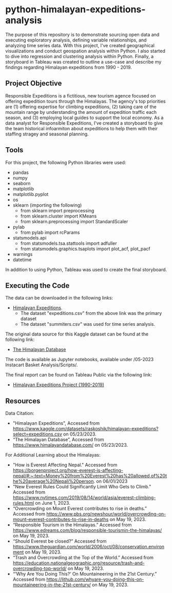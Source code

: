 # python-himalayan-expeditions-analysis
The purpose of this repository is to demonstrate sourcing open data and executing exploratory
analysis, defining variable relationships, and analyzing time series data. With this project, 
I've created geographical visualizations and conduct geospation analysis within Python. I also
started to dive into regression and clustering analysis within Python. Finally, a storyboard 
in Tableau was created to outline a use-case and describe my findings regarding Himalayan 
expeditions from 1990 - 2019.

## Project Objective
Responsible Expeditions is a fictitious, new tourism agence focused on offering expedition 
tours through the Himalayas. The agency's top priorities are 
(1) offering expertise for climbing expeditions, 
(2) taking care of the mountain range by understanding the amount of expedition traffic each
season, and 
(3) employing local guides to support the local economy.
As a data analyst for Responsible Expeditions, I've created a storyboard to give the team 
historical infoarmiton about expeditions to help them with their staffing stragey and seasonal 
planning. 

## Tools
For this project, the following Python libraries were used:
- pandas
- numpy
- seaborn
- matplotlib
- matplotlib.pyplot
- os
- sklearn (importing the following)
  - from sklearn import preprocessing
  - from sklearn.cluster import KMeans
  - from sklearn.preprocessing import StandardScaler
- pylab
  - from pylab import rcParams
- statsmodels.api
  - from statsmodels.tsa.stattools import adfuller
  - from statsmodels.graphics.tsaplots import plot_acf, plot_pacf
- warnings
- datetime

In addition to using Python, Tableau was used to create the final storyboard.


## Executing the Code
The data can be downloaded in the following links:
- [Himalayan Expeditions](https://www.kaggle.com/datasets/raskoshik/himalayan-expeditions?select=expeditions.csv).
  - The dataset "expeditions.csv" from the above link was the primary dataset
  - The dataset "summiters.csv" was used for time series analysis.

The original data source for this Kaggle dataset can be found at the following link:
- [The Himalayan Database](https://www.himalayandatabase.com/)

The code is available as Jupyter notebooks, available under 
/05-2023 Instacart Basket Analysis/Scripts/.

The final report can be found on Tableau Public via the following link:
- [Himalayan Expeditions Project (1990-2019)](https://public.tableau.com/app/profile/ana.renahan/viz/HimalayanExpeditionsProject1990-2019/STORYBOARD?publish=yes)

## Resources
Data Citation:
- "Himalayan Expeditions", Accessed from https://www.kaggle.com/datasets/raskoshik/himalayan-expeditions?select=expeditions.csv on 05/23/2023. 
- “The Himalayan Database”, Accessed from 
https://www.himalayandatabase.com/ on 05/23/2023.

For Additional Learning about the Himalayas:
- "How is Everest Affecting Nepal." Accessed from https://borgenproject.org/how-everest-is-affecting-nepal/#:~:text=Money%20from%20Everest%20has%20allowed,of%20the%20average%20Nepali%20person. on 06/01/2023
- "New Everest Rules Could Significantly Limit Who Gets to Climb." Accessed from https://www.nytimes.com/2019/08/14/world/asia/everest-climbing-rules.html on June 1, 2023.
- “Overcrowding on Mount Everest contributes to rise in deaths.” Accessed from
https://www.pbs.org/newshour/world/overcrowding-on-mount-everest-contributes-to-rise-in-deaths on May
19, 2023.
- “Responsible Tourism in the Himalayas.” Accessed from https://www.edreams.com/blog/responsible-tourismin-the-himalayas/ on May 19, 2023.
- “Should Everest be closed?” Accessed from
https://www.theguardian.com/world/2006/oct/08/conservation.environment on May 19, 2023.
- “Trash and Overcrowding at the Top of the World.” Accessed from
https://education.nationalgeographic.org/resource/trash-and-overcrowding-top-world/ on May 19, 2023.
- “’Why Are You Doing This?’ On Mountaineering in the 21st Century.” Accessed from https://lithub.com/whyare-you-doing-this-on-mountaineering-in-the-21st-century/ on May 19, 2023.
